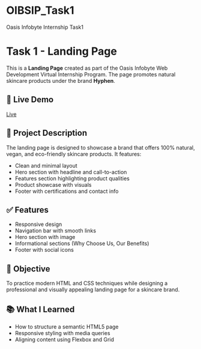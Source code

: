 # OIBSIP_Task1
Oasis Infobyte Internship Task1

# Task 1 - Landing Page

This is a **Landing Page** created as part of the Oasis Infobyte Web Development Virtual Internship Program. The page promotes natural skincare products under the brand **Hyphen**.

## 🔗 Live Demo

[Live](https://patelkrishna1922.github.io/OIBSIP_Task1/)

## 📄 Project Description

The landing page is designed to showcase a brand that offers 100% natural, vegan, and eco-friendly skincare products. It features:

- Clean and minimal layout
- Hero section with headline and call-to-action
- Features section highlighting product qualities
- Product showcase with visuals
- Footer with certifications and contact info

## ✅ Features
- Responsive design
- Navigation bar with smooth links
- Hero section with image 
- Informational sections (Why Choose Us, Our Benefits)
- Footer with social icons

## 🎯 Objective
To practice modern HTML and CSS techniques while designing a professional and visually appealing landing page for a skincare brand.

## 📚 What I Learned
- How to structure a semantic HTML5 page
- Responsive styling with media queries
- Aligning content using Flexbox and Grid

